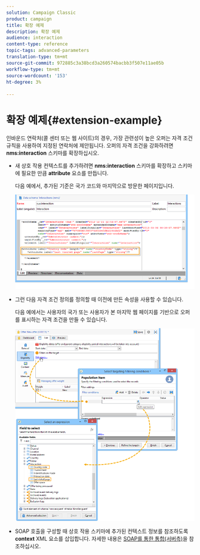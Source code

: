 ```yaml
---
solution: Campaign Classic
product: campaign
title: 확장 예제
description: 확장 예제
audience: interaction
content-type: reference
topic-tags: advanced-parameters
translation-type: tm+mt
source-git-commit: 972885c3a38bcd3a260574bacbb3f507e11ae05b
workflow-type: tm+mt
source-wordcount: '153'
ht-degree: 3%

---
```



# 확장 예제{#extension-example}

인바운드 연락처(콜 센터 또는 웹 사이트)의 경우, 가장 관련성이 높은 오퍼는 자격 조건 규칙을 사용하여 지정된 연락처에 제안됩니다. 오퍼의 자격 조건을 강화하려면 **nms:interaction** 스키마를 확장하십시오.

* 새 상호 작용 컨텍스트를 추가하려면 **nms:interaction** 스키마를 확장하고 스키마에 필요한 만큼 **attribute** 요소를 만듭니다.

   다음 예에서, 추가된 기준은 국가 코드와 마지막으로 방문한 페이지입니다.

   ![](assets/s_ncs_configuration_offer_schemas.png)

* 그런 다음 자격 조건 정의를 정의할 때 이전에 만든 속성을 사용할 수 있습니다.

   다음 예에서는 사용자의 국가 또는 사용자가 본 마지막 웹 페이지를 기반으로 오퍼를 표시하는 자격 조건을 만들 수 있습니다.

   ![](assets/s_ncs_configuration_offer_context.png)

* SOAP 호출을 구성할 때 상호 작용 스키마에 추가된 컨텍스트 정보를 참조하도록 **context** XML 요소를 삽입합니다. 자세한 내용은 [SOAP를 통한 통합(서버측)](../../interaction/using/integration-via-soap--server-side-.md)을 참조하십시오.

